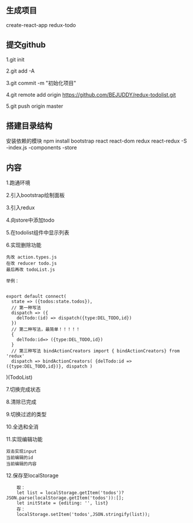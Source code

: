 
## 生成项目

  create-react-app redux-todo

## 提交github
 
 1.git init

 2.git add -A

 3.git commit -m "初始化项目"

 4.git remote add origin https://github.com/BEJUDDY/redux-todolist.git

 5.git push origin master

## 搭建目录结构

  安装依赖的模块
  npm install bootstrap react react-dom redux react-redux -S
  -index.js
  -components
  -store

## 内容

 1.跑通环境

 2.引入bootstrap绘制面板

 3.引入redux

 4.向store中添加todo

 5.在todolist组件中显示列表

 6.实现删除功能

    先改 action.types.js
    在改 reducer todo.js
    最后再改 todoList.js

    举例：

    
    export default connect(
      state => ({todos:state.todos}),
      // 第一种写法
      dispatch => ({
        delTodo:(id) => dispatch({type:DEL_TODO,id})
      })
      // 第二种写法，最简单！！！！！
      {
        delTodo:id=> ({type:DEL_TODO,id})
      }
      // 第三种写法 bindActionCreators import { bindActionCreators} from 'redux'
      dispatch => bindActionCreators( {delTodo:id => ({type:DEL_TODO,id})}, dispatch )
)(TodoList)

 7.切换完成状态

 8.清除已完成

 9.切换过滤的类型

 10.全选和全消

 11.实现编辑功能
 
    双击实现input
    当前编辑的id
    当前编辑的内容
    
 12.保存至localStorage
 
	    取：
	    let list = localStorage.getItem('todos')?JSON.parse(localStorage.getItem('todos')):[];
	    let initState = {editing: '', list}
	    存：
	    localStorage.setItem('todos',JSON.stringify(list));








